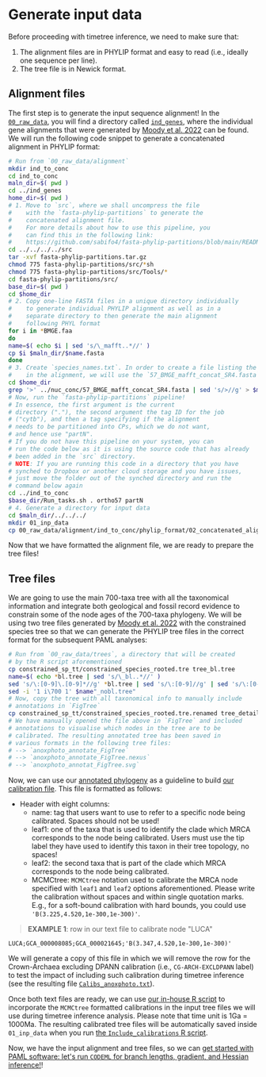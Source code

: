 # Generate input data

Before proceeding with timetree inference, we need to make sure that:

1. The alignment files are in PHYLIP format and easy to read (i.e., ideally one sequence per line).
2. The tree file is in Newick format.

## Alignment files

The first step is to generate the input sequence alignment! In the [`00_raw_data`](00_raw_data/alignment/ind_genes), you will find a directory called [`ind_genes`](00_raw_data/alignment/ind_genes), where the individual gene alignments that were generated by [Moody et al. 2022](https://elifesciences.org/articles/66695) can be found. We will run the following code snippet to generate a concatenated alignment in PHYLIP format:

```sh
# Run from `00_raw_data/alignment`
mkdir ind_to_conc
cd ind_to_conc
maln_dir=$( pwd )
cd ../ind_genes
home_dir=$( pwd )
# 1. Move to `src`, where we shall uncompress the file
#    with the `fasta-phylip-partitions` to generate the
#    concatenated alignment file.
#    For more details about how to use this pipeline, you
#    can find this in the following link:
#    https://github.com/sabifo4/fasta-phylip-partitions/blob/main/README.md
cd ../../../../src
tar -xvf fasta-phylip-partitions.tar.gz
chmod 775 fasta-phylip-partitions/src/*sh
chmod 775 fasta-phylip-partitions/src/Tools/*
cd fasta-phylip-partitions/src/
base_dir=$( pwd )
cd $home_dir
# 2. Copy one-line FASTA files in a unique directory individually
#    to generate individual PHYLIP alignment as well as in a
#    separate directory to then generate the main alignment
#    following PHYL format
for i in *BMGE.faa
do
name=$( echo $i | sed 's/\_mafft..*//' )
cp $i $maln_dir/$name.fasta
done
# 3. Create `species_names.txt`. In order to create a file listing the species 
#    in the alignment, we will use the `57_BMGE_mafft_concat_SR4.fasta`
cd $home_dir
grep '>' ../nuc_conc/57_BMGE_mafft_concat_SR4.fasta | sed 's/>//g' > $maln_dir/species_names.txt
# Now, run the `fasta-phylip-partitions` pipeline!
# In essence, the first argument is the current 
# directory ("."), the second argument the tag ID for the job
# ("cytb"), and then a tag specifying if the alignment 
# needs to be partitioned into CPs, which we do not want,
# and hence use "partN".
# If you do not have this pipeline on your system, you can
# run the code below as it is using the source code that has already
# been added in the `src` directory.
# NOTE: If you are running this code in a directory that you have
# synched to Dropbox or another cloud storage and you have issues,
# just move the folder out of the synched directory and run the 
# command below again
cd ../ind_to_conc
$base_dir/Run_tasks.sh . ortho57 partN
# 4. Generate a directory for input data
cd $maln_dir/../../../
mkdir 01_inp_data
cp 00_raw_data/alignment/ind_to_conc/phylip_format/02_concatenated_alignments/ortho57_concat.aln 01_inp_data/ortho57_aln.phy
```

Now that we have formatted the alignment file, we are ready to prepare the tree files!

## Tree files

We are going to use the main 700-taxa tree with all the taxonomical information and integrate both geological and fossil record evidence to constrain some of the node ages of the 700-taxa phylogeny. We will be using two tree files generated by [Moody et al. 2022](https://elifesciences.org/articles/66695) with the constrained species tree so that we can generate the PHYLIP tree files in the correct format for the subsequent PAML analyses:

```sh
# Run from `00_raw_data/trees`, a directory that will be created
# by the R script aforementioned
cp constrained_sp_tt/constrained_species_rooted.tre tree_bl.tree
name=$( echo *bl.tree | sed 's/\_bl..*//' )
sed 's/\:[0-9]\.[0-9]*//g' *bl.tree | sed 's/\:[0-9]//g' | sed 's/\:[0-9]*\.[0-9]*e-[0-9]*//g' | sed 's/\:[0-9]e-[0-9]*//g' | sed 's/E-[0-9]*//g' > $name"_nobl.tree"
sed -i '1 i\700 1' $name"_nobl.tree"
# Now, copy the tree with all taxonomical info to manually include 
# annotations in `FigTree`
cp constrained_sp_tt/constrained_species_rooted.tre.renamed tree_detailed_taxonomy_annot.tree
# We have manually opened the file above in `FigTree` and included
# annotations to visualise which nodes in the tree are to be 
# calibrated. The resulting annotated tree has been saved in 
# various formats in the following tree files:
# --> `anoxphoto_annotate_FigTree`
# --> `anoxphoto_annotate_FigTree.nexus`
# --> `anoxphoto_annotat_FigTree.svg`
```

Now, we can use our [annotated phylogeny](00_raw_data/trees/anoxphoto_annotate_FigTree.svg) as a guideline to build [our calibration file](00_raw_data/calibs/Calibs_anoxphoto_withArchExclDPANN.txt). This file is formatted as follows:

* Header with eight columns:
  * name: tag that users want to use to refer to a specific node being calibrated. Spaces should not be used!
  * leaf1: one of the taxa that is used to identify the clade which MRCA corresponds to the node being calibrated. Users must use the tip label they have used to identify this taxon in their tree topology, no spaces!
  * leaf2: the second taxa that is part of the clade which MRCA corresponds to the node being calibrated.
  * MCMCtree: `MCMCtree` notation used to calibrate the MRCA node specified with `leaf1` and `leaf2` options aforementioned. Please write the calibration without spaces and within single quotation marks. E.g., for a soft-bound calibration with hard bounds, you could use `'B(3.225,4.520,1e-300,1e-300)'`.

> **EXAMPLE 1**: row in our text file to calibrate node "LUCA"

  ```text
  LUCA;GCA_000008085;GCA_000021645;'B(3.347,4.520,1e-300,1e-300)'
  ```

We will generate a copy of this file in which we will remove the row for the Crown-Archaea excluding DPANN calibration (i.e., `CG-ARCH-EXCLDPANN` label) to test the impact of including such calibration during timetree inference (see the resulting file [`Calibs_anoxphoto.txt`](00_raw_data/calibs/Calibs_anoxphoto.txt)).

Once both text files are ready, we can use [our in-house R script](scripts/Include_calibrations.R) to incorporate the `MCMCtree` formatted calibrations in the input tree files we will use during timetree inference analysis. Please note that time unit is 1Ga = 1000Ma. The resulting calibrated tree files will be automatically saved inside `01_inp_data` when you run [the `Include_calibrations` R script](scripts/Include_calibrations.R).

Now, we have the input alignment and tree files, so we can [get started with PAML software: let's run `CODEML` for branch lengths, gradient, and Hessian inference!](../01_PAML/00_Hessian/README.md)!
